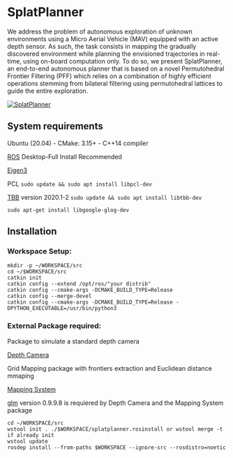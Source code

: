 # SplatPlanner

We address the problem of autonomous exploration of unknown environments using a Micro Aerial Vehicle (MAV) equipped with an active depth sensor. As such, the task consists in mapping the gradually discovered environment while planning the envisioned trajectories in real-time, using on-board computation only. To do so, we present SplatPlanner, an end-to-end autonomous planner that is based on a novel Permutohedral Frontier Filtering (PFF) which relies on a combination of highly efficient operations stemming from bilateral filtering using permutohedral lattices to guide the entire exploration. 

[![SplatPlanner](https://img.youtube.com/vi/DCcfA2HB1GI/0.jpg)](https://youtu.be/DCcfA2HB1GI)

## System requirements

Ubuntu (20.04) -  CMake: 3.15+ - C++14 compiler

[ROS](http://wiki.ros.org/ROS/Installation) Desktop-Full Install Recommended

[Eigen3](https://eigen.tuxfamily.org/index.php?title=Main_Page)

PCL ```sudo update && sudo apt install libpcl-dev```

[TBB](https://github.com/oneapi-src/oneTBB) version 2020.1-2 ```sudo update && sudo apt install libtbb-dev```

```sudo apt-get install libgoogle-glog-dev```

## Installation

### Workspace Setup:

```
mkdir -p ~/WORKSPACE/src
cd ~/$WORKSPACE/src
catkin init
catkin config --extend /opt/ros/"your distrib"
catkin config --cmake-args -DCMAKE_BUILD_TYPE=Release
catkin config --merge-devel
catkin config --cmake-args -DCMAKE_BUILD_TYPE=Release -DPYTHON_EXECUTABLE=/usr/bin/python3
```

### External Package required:
Package to simulate a standard depth camera

[Depth Camera](https://github.com/anthonybrunel/vulkan_depth_vision) 

Grid Mapping package with frontiers extraction and Euclidean distance mmaping

[Mapping System](https://github.com/anthonybrunel/map_core) 

[glm](https://github.com/g-truc/glm) version 0.9.9.8 is requiered by Depth Camera and the Mapping System package


```
cd ~/WORKSPACE/src
wstool init . ./$WORKSPACE/splatplanner.rosinstall or wstool merge -t if already init
wstool update
rosdep install --from-paths $WORKSPACE --ignore-src --rosdistro=noetic
```



